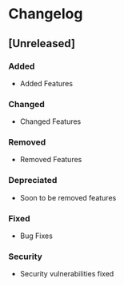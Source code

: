 # Changelog

## [Unreleased]
### Added
- Added Features

### Changed
- Changed Features

### Removed

- Removed Features

### Depreciated
- Soon to be removed features

### Fixed
- Bug Fixes

### Security
- Security vulnerabilities fixed
